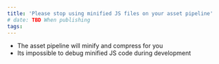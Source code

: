 ```yaml
---
title: 'Please stop using minified JS files on your asset pipeline'
# date: TBD When publishing
tags:
---
```


* The asset pipeline will minify and compress for you
* Its impossible to debug minified JS code during development

